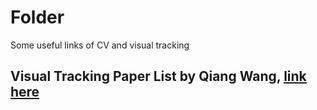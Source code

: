 # Folder
Some useful links of CV and visual tracking
## Visual Tracking Paper List by Qiang Wang, [link here](https://github.com/foolwood/benchmark_results)

